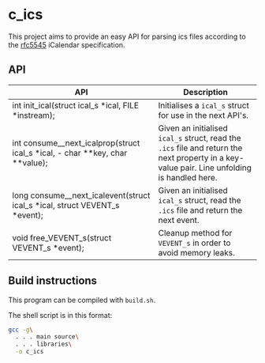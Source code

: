 # c_ics
This project aims to provide an easy API for parsing ics files according to the [rfc5545](https://www.rfc-editor.org/rfc/rfc5545) iCalendar specification.

## API
API | Description
--- | ---
int init_ical(struct ical_s *ical, FILE *instream); | Initialises a `ical_s` struct for use in the next API's.
int consume__next_icalprop(struct ical_s *ical, - char **key, char **value); | Given an initialised `ical_s` struct, read the `.ics` file and return the next property in a key-value pair. Line unfolding is handled here.
long consume__next_icalevent(struct ical_s *ical, struct VEVENT_s *event); | Given an initialised `ical_s` struct, read the `.ics` file and return the next event.
void free_VEVENT_s(struct VEVENT_s *event); | Cleanup method for `VEVENT_s` in order to avoid memory leaks.

## Build instructions
This program can be compiled with `build.sh`.

The shell script is in this format:
```bash
gcc -g\
  . . . main source\
  . . . libraries\
  -o c_ics
```